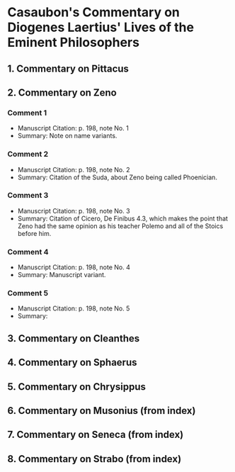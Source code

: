 # Casaubon's Commentary on Diogenes Laertius' Lives of the Eminent Philosophers

## 1. Commentary on Pittacus

## 2. Commentary on Zeno

### Comment 1
- Manuscript Citation: p. 198, note No. 1
- Summary: Note on name variants.

### Comment 2
- Manuscript Citation: p. 198, note No. 2
- Summary: Citation of the Suda, about Zeno being called Phoenician.

### Comment 3
- Manuscript Citation: p. 198, note No. 3
- Summary: Citation of Cicero, De Finibus 4.3, which makes the point that Zeno had the same opinion as his teacher Polemo and all of the Stoics before him.

### Comment 4
- Manuscript Citation: p. 198, note No. 4
- Summary: Manuscript variant.

### Comment 5
- Manuscript Citation: p. 198, note No. 5
- Summary: 

## 3. Commentary on Cleanthes

## 4. Commentary on Sphaerus

## 5. Commentary on Chrysippus

## 6. Commentary on Musonius (from index)

## 7. Commentary on Seneca (from index)

## 8. Commentary on Strabo (from index)
